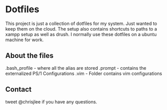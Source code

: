 <h1>Dotfiles</h1>

This project is just a collection of dotfiles for my system. Just wanted to keep them on the cloud. The setup also contains shortcuts to paths to a xampp setup as well as drush. I normally use these dotfiles on a ubuntu machine for work.

<h2>About the files</h2>

.bash_profile - where all the alias are stored
.prompt - contains the externalized PS/1 Configurations
.vim - Folder contains vim configurations

<h2>Contact</h2>
tweet @chrisjlee if you have any questions.

